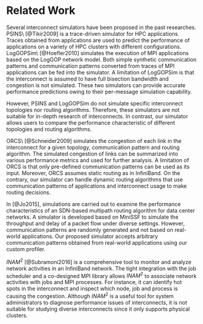 # Related Work

Several interconnect simulators have been proposed in the past researches.
PSINS\ [@Tikir2009] is a trace-driven simulator for HPC applications.
Traces obtained from applications are used to predict the performance of
applications on a variety of HPC clusters with different configurations.
LogGOPSim\ [@Hoefler2010] simulates the execution of MPI applications based on
the LogGOP network model. Both simple synthetic communication patterns and
communication patterns converted from traces of MPI applications can be fed
into the simulator. A limitation of LogGOPSim is that the interconnect is
assumed to have full bisection bandwidth and congestion is not simulated.
These two simulators can provide accurate performance predictions owing to
their per-message simulation capability.

However, PSINS and LogGOPSim do not simulate specific interconnect topologies
nor routing algorithms. Therefore, these simulators are not suitable for
in-depth research of interconnects. In contrast, our simulator allows users to
compare the performance characteristic of different topologies and routing
algorithms.

ORCS\ [@Schneider2009] simulates the congestion of each link in the
interconnect for a given topology, communication pattern and routing
algorithm. The simulated congestion of links can be summarized into various
performance metrics and used for further analysis. A limitation of ORCS is
that only pre-defined communication patterns can be used as its input.
Moreover, ORCS assumes static routing as in InfiniBand. On the contrary,
our simulator can handle dynamic routing algorithms that use communication
patterns of applications and interconnect usage to make routing decisions.

In [@Jo2015], simulations are carried out to examine the performance
characteristics of an SDN-based multipath routing algorithm for data center
networks. A simulator is developed based on MiniSSF to simulate the throughput
and delay of a packet flow under diverse settings. However, communication
patterns are randomly generated and not based on real-world applications. Our
proposed simulator accepts arbitrary communication patterns obtained from
real-world applications using our custom profiler.

$\mathit{INAM}^2$ [@Subramoni2016] is a comprehensive tool to monitor and
analyze network activities in an InfiniBand network. The tight integration
with the job scheduler and a co-designed MPI library allows $\mathit{INAM}^2$
to associate network activities with jobs and MPI processes. For instance, it
can identify hot spots in the interconnect and inspect which node, job and
process is causing the congestion. Although $\mathit{INAM}^2$ is a useful tool
for system administrators to diagnose performance issues of interconnects, it
is not suitable for studying diverse interconnects since it only supports
physical clusters.
